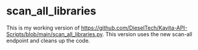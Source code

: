 # scan_all_libraries

This is my working version of https://github.com/DieselTech/Kavita-API-Scripts/blob/main/scan_all_libraries.py. This version uses the new scan-all endpoint and cleans up the code.
